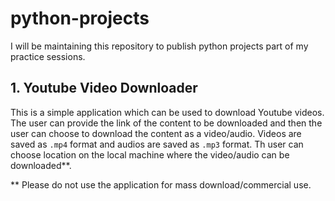 # python-projects
I will be maintaining this repository to publish python projects part of my practice sessions. 

## 1. Youtube Video Downloader 
This is a simple application which can be used to download Youtube videos. The user can provide the link of the content to be downloaded and then the user can choose to download the content as a video/audio. Videos are saved as `.mp4` format and audios are saved as `.mp3` format. Th user can choose location on the local machine where the video/audio can be downloaded**. 



** Please do not use the application for mass download/commercial use.
